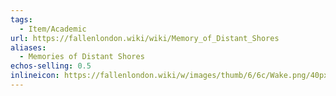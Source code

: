 ```yaml
---
tags:
  - Item/Academic
url: https://fallenlondon.wiki/wiki/Memory_of_Distant_Shores
aliases:
  - Memories of Distant Shores
echos-selling: 0.5
inlineicon: https://fallenlondon.wiki/w/images/thumb/6/6c/Wake.png/40px-Wake.png
---
```

